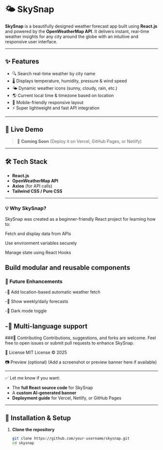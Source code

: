   
# 🌤️ SkySnap

**SkySnap** is a beautifully designed weather forecast app built using **React.js** and powered by the **OpenWeatherMap API**. It delivers instant, real-time weather insights for any city around the globe with an intuitive and responsive user interface.

---

## ✨ Features

- 🔍 Search real-time weather by city name
- 🌡️ Displays temperature, humidity, pressure & wind speed
- 🌤️ Dynamic weather icons (sunny, cloudy, rain, etc.)
- 🌎 Current local time & timezone based on location
- 📱 Mobile-friendly responsive layout
- ⚡ Super lightweight and fast API integration

---

## 🚀 Live Demo

> 🔗 **Coming Soon** (Deploy it on Vercel, GitHub Pages, or Netlify)

---

## 🛠️ Tech Stack

- **React.js**
- **OpenWeatherMap API**
- **Axios** (for API calls)
- **Tailwind CSS / Pure CSS**

---

### 💡 Why SkySnap?
SkySnap was created as a beginner-friendly React project for learning how to:

Fetch and display data from APIs

Use environment variables securely

Manage state using React Hooks

Build modular and reusable components
---
### 🧠 Future Enhancements
-🔔 Add location-based automatic weather fetch

-📅 Show weekly/daily forecasts

-🌙 Dark mode toggle

-💬 Multi-language support
---
###🤝 Contributing
Contributions, suggestions, and forks are welcome. Feel free to open issues or submit pull requests to enhance SkySnap.

📄 License
MIT License
© 2025 

📷 Preview (optional)
(Add a screenshot or preview banner here if available)



---

✅ Let me know if you want:
- The **full React source code** for SkySnap
- A **custom AI-generated banner**
- **Deployment guide** for Vercel, Netlify, or GitHub Pages

---
## 🧩 Installation & Setup

1. **Clone the repository**
   ```bash
   git clone https://github.com/your-username/skysnap.git
   cd skysnap

